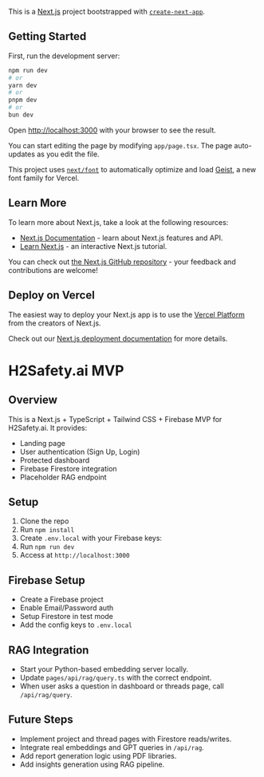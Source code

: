 This is a [Next.js](https://nextjs.org) project bootstrapped with [`create-next-app`](https://nextjs.org/docs/app/api-reference/cli/create-next-app).

## Getting Started

First, run the development server:

```bash
npm run dev
# or
yarn dev
# or
pnpm dev
# or
bun dev
```

Open [http://localhost:3000](http://localhost:3000) with your browser to see the result.

You can start editing the page by modifying `app/page.tsx`. The page auto-updates as you edit the file.

This project uses [`next/font`](https://nextjs.org/docs/app/building-your-application/optimizing/fonts) to automatically optimize and load [Geist](https://vercel.com/font), a new font family for Vercel.

## Learn More

To learn more about Next.js, take a look at the following resources:

- [Next.js Documentation](https://nextjs.org/docs) - learn about Next.js features and API.
- [Learn Next.js](https://nextjs.org/learn) - an interactive Next.js tutorial.

You can check out [the Next.js GitHub repository](https://github.com/vercel/next.js) - your feedback and contributions are welcome!

## Deploy on Vercel

The easiest way to deploy your Next.js app is to use the [Vercel Platform](https://vercel.com/new?utm_medium=default-template&filter=next.js&utm_source=create-next-app&utm_campaign=create-next-app-readme) from the creators of Next.js.

Check out our [Next.js deployment documentation](https://nextjs.org/docs/app/building-your-application/deploying) for more details.

# H2Safety.ai MVP

## Overview
This is a Next.js + TypeScript + Tailwind CSS + Firebase MVP for H2Safety.ai. It provides:
- Landing page
- User authentication (Sign Up, Login)
- Protected dashboard
- Firebase Firestore integration
- Placeholder RAG endpoint

## Setup
1. Clone the repo
2. Run `npm install`
3. Create `.env.local` with your Firebase keys:
4. Run `npm run dev`
5. Access at `http://localhost:3000`

## Firebase Setup
- Create a Firebase project
- Enable Email/Password auth
- Setup Firestore in test mode
- Add the config keys to `.env.local`

## RAG Integration
- Start your Python-based embedding server locally.
- Update `pages/api/rag/query.ts` with the correct endpoint.
- When user asks a question in dashboard or threads page, call `/api/rag/query`.

## Future Steps
- Implement project and thread pages with Firestore reads/writes.
- Integrate real embeddings and GPT queries in `/api/rag`.
- Add report generation logic using PDF libraries.
- Add insights generation using RAG pipeline.

